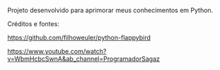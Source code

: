 Projeto desenvolvido para aprimorar meus conhecimentos em Python.

Créditos e fontes:

https://github.com/filhoweuler/python-flappybird

https://www.youtube.com/watch?v=WbmHcbcSwnA&ab_channel=ProgramadorSagaz
